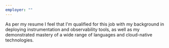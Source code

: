 ```yaml
---
employer: ""
---
```

As per my resume I feel that I'm qualified for this job with my background in deploying instrumentation and observability tools,
as well as my demonstrated mastery of a wide range of languages and cloud-native technologies.
